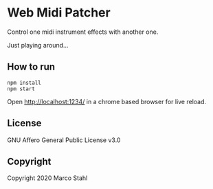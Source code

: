 # Web Midi Patcher
Control one midi instrument effects with another one.

Just playing around...

## How to run

    npm install
    npm start

Open [http://localhost:1234/](http://localhost:1234/) in a chrome based browser for live reload.

## License

GNU Affero General Public License v3.0

## Copyright

Copyright 2020 Marco Stahl
